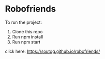 # Robofriends

To run the project:

1. Clone this repo
2. Run npm install
3. Run npm start


click here: https://soutog.github.io/robofriends/
